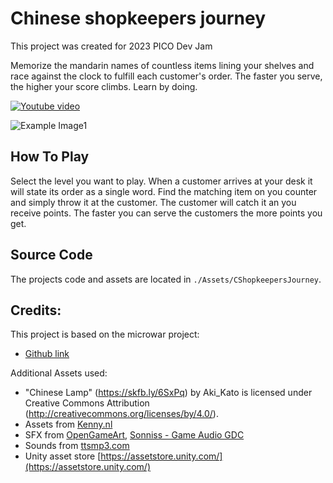 # Chinese shopkeepers journey

This project was created for 2023 PICO Dev Jam

Memorize the mandarin names of countless items lining your shelves and race against the clock to fulfill each customer's order. The faster you serve, the higher your score climbs. Learn by doing.

[![Youtube video](./Documentation/Images/example1_small.jpg)](https://www.youtube.com/watch?v=TKyPnJ57tnI&ab_channel=Kenny32VR)

![Example Image1](./Documentation/Images/example4_small.jpg)

## How To Play

Select the level you want to play.
When a customer arrives at your desk it will state its order as a single word.
Find the matching item on you counter and simply throw it at the customer.
The customer will catch it an you receive points.
The faster you can serve the customers the more points you get.

## Source Code

The projects code and assets are located in `./Assets/CShopkeepersJourney`.

## Credits:

This project is based on the microwar project:
- [Github link](https://github.com/picoxr/MicroWar)

Additional Assets used: 

- "Chinese Lamp" (https://skfb.ly/6SxPq) by Aki_Kato is licensed under Creative Commons Attribution (http://creativecommons.org/licenses/by/4.0/).
- Assets from [Kenny.nl](https://www.kenney.nl/)
- SFX from [OpenGameArt](https://opengameart.org/), [Sonniss - Game Audio GDC](https://sonniss.com/gameaudiogdc)
- Sounds from [ttsmp3.com](https://ttsmp3.com/text-to-speech/Chinese%20Mandarin/)
- Unity asset store [https://assetstore.unity.com/](https://assetstore.unity.com/)